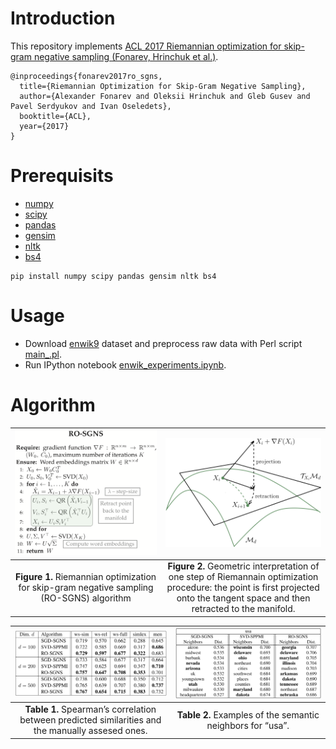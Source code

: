 # Introduction

This repository implements [ACL 2017 Riemannian optimization for skip-gram negative sampling (Fonarev, Hrinchuk et al.)](https://arxiv.org/pdf/1704.08059.pdf).
```
@inproceedings{fonarev2017ro_sgns,
  title={Riemannian Optimization for Skip-Gram Negative Sampling},
  author={Alexander Fonarev and Oleksii Hrinchuk and Gleb Gusev and Pavel Serdyukov and Ivan Oseledets},
  booktitle={ACL},
  year={2017}
}
```

# Prerequisits

- [numpy](http://www.numpy.org)
- [scipy](https://www.scipy.org)
- [pandas](https://pandas.pydata.org)
- [gensim](https://radimrehurek.com/gensim/)
- [nltk](https://www.nltk.org)
- [bs4](https://www.crummy.com/software/BeautifulSoup/bs4/doc/)

```
pip install numpy scipy pandas gensim nltk bs4 
```

# Usage

- Download [enwik9](http://mattmahoney.net/dc/enwik9.zip) dataset and preprocess raw data with Perl script [main_.pl](main_.pl). 
- Run IPython notebook [enwik_experiments.ipynb](enwik_experiments.ipynb).

# Algorithm

|![algorithm](/img/algorithm.png) | ![geometric](/img/ro.png)
|:---:|:---:|
|**Figure 1.** Riemannian optimization for skip-gram negative sampling (RO-SGNS) algorithm | **Figure 2.** Geometric interpretation of one step of Riemannain optimization procedure: the point is first projected onto the tangent space and then retracted to the manifold.|

|![corr](/img/corr_results.png) | ![neighbors](/img/neighbors_results.png)
|:---:|:---:|
|**Table 1.** Spearman’s correlation between predicted similarities and the manually assesed ones. | **Table 2.** Examples of the semantic neighbors for “usa”.|
